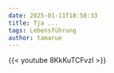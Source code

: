 ```yaml
---
date: 2025-01-11T18:58:33
title: Tja ...
tags: Lebensführung
author: tamarue
---
```


{{< youtube 8KkKuTCFvzI >}}

